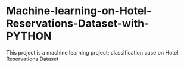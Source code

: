 # Machine-learning-on-Hotel-Reservations-Dataset-with-PYTHON
This project is a machine learning project; classification case on Hotel Reservations Dataset
